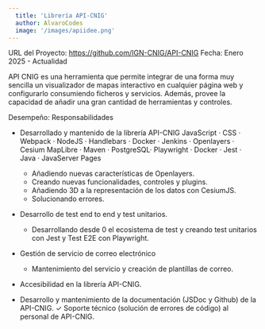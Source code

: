 ```yaml
---
  title: 'Librería API-CNIG'
  author: AlvaroCodes
  image: '/images/apiidee.png'
---
```



URL del Proyecto: https://github.com/IGN-CNIG/API-CNIG
Fecha: Enero 2025 - Actualidad

API CNIG es una herramienta que permite integrar de una forma muy sencilla un visualizador de mapas interactivo en cualquier página web y configurarlo consumiendo ficheros y servicios. Además, provee la capacidad de añadir una gran cantidad de herramientas y controles.

Desempeño:
Responsabilidades
- Desarrollado y mantenido de la librería API-CNIG
JavaScript · CSS · Webpack · NodeJS · Handlebars · Docker · Jenkins · Openlayers · Cesium
MapLibre · Maven · PostgreSQL· Playwright · Docker · Jest · Java · JavaServer Pages

  - Añadiendo nuevas características de Openlayers.
  - Creando nuevas funcionalidades, controles y plugins.
  - Añadiendo 3D a la representación de los datos con CesiumJS.
  - Solucionando errores.
- Desarrollo de test end to end y test unitarios.
  - Desarrollando desde 0 el ecosistema de test y creando test unitarios con Jest y Test E2E con Playwright.
- Gestión de servicio de correo electrónico
  - Mantenimiento del servicio y creación de plantillas de correo.
- Accesibilidad en la librería API-CNIG.
- Desarrollo y mantenimiento de la documentación (JSDoc y Github) de la API-CNIG. ✓ Soporte técnico (solución de errores de código) al personal de API-CNIG.

